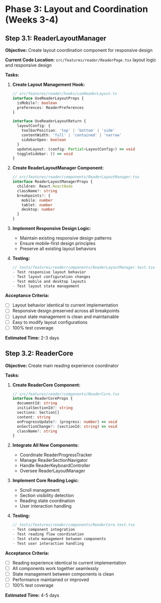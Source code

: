 # Phase 3: Layout and Coordination (Weeks 3-4)

## Step 3.1: ReaderLayoutManager

**Objective:** Create layout coordination component for responsive design

**Current Code Location:** `src/features/reader/ReaderPage.tsx` layout logic and responsive design

**Tasks:**

1. **Create Layout Management Hook:**
   ```typescript
   // src/features/reader/hooks/useReaderLayout.ts
   interface UseReaderLayoutProps {
     isMobile?: boolean
     preferences: ReaderPreferences
   }

   interface UseReaderLayoutReturn {
     layoutConfig: {
       toolbarPosition: 'top' | 'bottom' | 'side'
       contentWidth: 'full' | 'contained' | 'narrow'
       sidebarOpen: boolean
     }
     updateLayout: (config: Partial<LayoutConfig>) => void
     toggleSidebar: () => void
   }
   ```

2. **Create ReaderLayoutManager Component:**
   ```typescript
   // src/features/reader/components/ReaderLayoutManager.tsx
   interface ReaderLayoutManagerProps {
     children: React.ReactNode
     className?: string
     breakpoints?: {
       mobile: number
       tablet: number
       desktop: number
     }
   }
   ```

3. **Implement Responsive Design Logic:**
   - Maintain existing responsive design patterns
   - Ensure mobile-first design principles
   - Preserve all existing layout behaviors

4. **Testing:**
   ```typescript
   // tests/features/reader/components/ReaderLayoutManager.test.tsx
   - Test responsive layout behavior
   - Test layout configuration changes
   - Test mobile and desktop layouts
   - Test layout state management
   ```

**Acceptance Criteria:**
- [ ] Layout behavior identical to current implementation
- [ ] Responsive design preserved across all breakpoints
- [ ] Layout state management is clean and maintainable
- [ ] Easy to modify layout configurations
- [ ] 100% test coverage

**Estimated Time:** 2-3 days

## Step 3.2: ReaderCore

**Objective:** Create main reading experience coordinator

**Tasks:**

1. **Create ReaderCore Component:**
   ```typescript
   // src/features/reader/components/ReaderCore.tsx
   interface ReaderCoreProps {
     documentId: string
     initialSectionId?: string
     sections: Section[]
     content: string
     onProgressUpdate?: (progress: number) => void
     onSectionChange?: (sectionId: string) => void
     className?: string
   }
   ```

2. **Integrate All New Components:**
   - Coordinate ReaderProgressTracker
   - Manage ReaderSectionNavigator
   - Handle ReaderKeyboardController
   - Oversee ReaderLayoutManager

3. **Implement Core Reading Logic:**
   - Scroll management
   - Section visibility detection
   - Reading state coordination
   - User interaction handling

4. **Testing:**
   ```typescript
   // tests/features/reader/components/ReaderCore.test.tsx
   - Test component integration
   - Test reading flow coordination
   - Test state management between components
   - Test user interaction handling
   ```

**Acceptance Criteria:**
- [ ] Reading experience identical to current implementation
- [ ] All components work together seamlessly
- [ ] State management between components is clean
- [ ] Performance maintained or improved
- [ ] 100% test coverage

**Estimated Time:** 4-5 days

